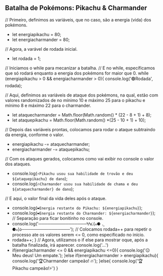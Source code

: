 ## Batalha de Pokémons: Pikachu & Charmander

// Primeiro, definimos as variáveis, que no caso, são a energia (vida) dos pokémons.
- let energiapikachu = 80;
- let energiacharmander = 80;

// Agora, a varável de rodada inicial.
- let rodada = 1;

// Iniciamos o while para mecanizar a batalha.
// E no while, específicamos que só rodará enquanto a energia dos pokémons for maior que 0.
while (energiapikachu > 0 && energiacharmander > 0){
    console.log('🟢Rodada', rodada);

// Aqui, definimos as variáveis de ataque dos pokémons, na qual, estão com valores randomizados de no mínimo 10 e máximo 25 para o pikachu e mínimo 8 e máximo 22 para o charmander.
-  let ataquecharmander = Math.floor(Math.random() * (22 - 8 + 1) + 8);
-  let ataquepikachu = Math.floor(Math.random() *(25 - 10 + 1) + 10);

// Depois das variáveis prontas, colocamos para rodar o ataque subtraindo da energia, conforme o valor.
-    energiapikachu -= ataquecharmander;
-   energiacharmander -= ataquepikachu;

// Com os ataques gerados, colocamos como vai exibir no console o valor dos ataques.
-    console.log(`⚡Pikachu usou sua habilidade de trovão e deu ${ataquepikachu} de dano`);
-    console.log(`🔥Charmander usou sua habilidade de chama e deu ${ataquecharmander} de dano`);
    
// E aqui, o valor final da vida deles após o ataque.
-    console.log(`❤️Energia restante do Pikachu: ${energiapikachu}`);
-    console.log(`❤️Energia restante do Charmander: ${energiacharmander}`);
// Separação para ficar bonitinho no console.
-    console.log('────────────────ϞϞ૮(๑⚈ ․̫ ⚈๑)ა────────────────');
// Colocamos rodada++ para repetir o processo ate os valores serem <= 0, como especificado no início.
-    rodada++;
}
// Agora, utilizamos o if else para mostrar oque, após a batalha finalizada, irá aparecer.
console.log('...')
- if(energiacharmander <= 0 && energiapikachu <=0){
    console.log('😑Meu deus! Um empate.');
}else if(energiacharmander > energiapikachu){
    console.log('🏆Charmander campeão! 🔥');
}else{
    console.log('🏆Pikachu campeão!⚡')
}
